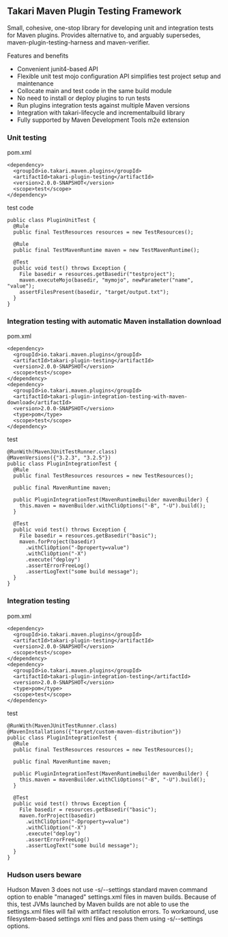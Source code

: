 ## Takari Maven Plugin Testing Framework

Small, cohesive, one-stop library for developing unit and integration tests for 
Maven plugins. Provides alternative to, and arguably supersedes, 
maven-plugin-testing-harness and maven-verifier.

Features and benefits

* Convenient junit4-based API
* Flexible unit test mojo configuration API simplifies test project setup 
  and maintenance
* Collocate main and test code in the same build module
* No need to install or deploy plugins to run tests
* Run plugins integration tests against multiple Maven versions
* Integration with takari-lifecycle and incrementalbuild library
* Fully supported by Maven Development Tools m2e extension

### Unit testing

pom.xml

    <dependency>
      <groupId>io.takari.maven.plugins</groupId>
      <artifactId>takari-plugin-testing</artifactId>
      <version>2.0.0-SNAPSHOT</version>
      <scope>test</scope>
    </dependency>

test code

    public class PluginUnitTest {
      @Rule
      public final TestResources resources = new TestResources();
    
      @Rule
      public final TestMavenRuntime maven = new TestMavenRuntime();
    
      @Test
      public void test() throws Exception {
        File basedir = resources.getBasedir("testproject");
        maven.executeMojo(basedir, "mymojo", newParameter("name", "value");
        assertFilesPresent(basedir, "target/output.txt");
      }
    }

### Integration testing with automatic Maven installation download

pom.xml

    <dependency>
      <groupId>io.takari.maven.plugins</groupId>
      <artifactId>takari-plugin-testing</artifactId>
      <version>2.0.0-SNAPSHOT</version>
      <scope>test</scope>
    </dependency>
    <dependency>
      <groupId>io.takari.maven.plugins</groupId>
      <artifactId>takari-plugin-integration-testing-with-maven-download</artifactId>
      <version>2.0.0-SNAPSHOT</version>
      <type>pom</type>
      <scope>test</scope>
    </dependency>

test

    @RunWith(MavenJUnitTestRunner.class)
    @MavenVersions({"3.2.3", "3.2.5"})
    public class PluginIntegrationTest {
      @Rule
      public final TestResources resources = new TestResources();
    
      public final MavenRuntime maven;
    
      public PluginIntegrationTest(MavenRuntimeBuilder mavenBuilder) {
        this.maven = mavenBuilder.withCliOptions("-B", "-U").build();
      }
    
      @Test
      public void test() throws Exception {
        File basedir = resources.getBasedir("basic");
        maven.forProject(basedir)
          .withCliOption("-Dproperty=value")
          .withCliOption("-X")
          .execute("deploy")
          .assertErrorFreeLog()
          .assertLogText("some build message");
      }
    }

### Integration testing

pom.xml

    <dependency>
      <groupId>io.takari.maven.plugins</groupId>
      <artifactId>takari-plugin-testing</artifactId>
      <version>2.0.0-SNAPSHOT</version>
      <scope>test</scope>
    </dependency>
    <dependency>
      <groupId>io.takari.maven.plugins</groupId>
      <artifactId>takari-plugin-integration-testing</artifactId>
      <version>2.0.0-SNAPSHOT</version>
      <type>pom</type>
      <scope>test</scope>
    </dependency>

test

    @RunWith(MavenJUnitTestRunner.class)
    @MavenInstallations({"target/custom-maven-distribution"})
    public class PluginIntegrationTest {
      @Rule
      public final TestResources resources = new TestResources();
    
      public final MavenRuntime maven;
    
      public PluginIntegrationTest(MavenRuntimeBuilder mavenBuilder) {
        this.maven = mavenBuilder.withCliOptions("-B", "-U").build();
      }
    
      @Test
      public void test() throws Exception {
        File basedir = resources.getBasedir("basic");
        maven.forProject(basedir)
          .withCliOption("-Dproperty=value")
          .withCliOption("-X")
          .execute("deploy")
          .assertErrorFreeLog()
          .assertLogText("some build message");
      }
    }

### Hudson users beware
 
Hudson Maven 3 does not use -s/--settings standard maven command
option to enable "managed" settings.xml files in maven builds. Because of this, test 
JVMs launched by Maven builds are not able to use the settings.xml files will 
fail with artifact resolution errors. To workaround, use filesystem-based settings xml
files and pass them using -s/--settings options.
